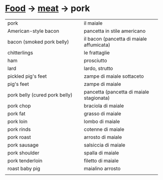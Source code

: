 # [Food](food.html) -> [meat](food-meat.html) -> pork 

<table>
<tr>
<td width="50%">pork</td>
<td>il maiale</td>
</tr>
<tr>
<td width="50%">American-style bacon</td>
<td>pancetta in stile americano</td>
</tr>
<tr>
<td width="50%">bacon (smoked pork belly)</td>
<td>il bacon (pancetta di maiale affumicata)</td>
</tr>
<tr>
<td width="50%">chitterlings</td>
<td>le frattaglie</td>
</tr>
<tr>
<td width="50%">ham</td>
<td>prosciutto</td>
</tr>
<tr>
<td width="50%">lard</td>
<td>lardo, strutto</td>
</tr>
<tr>
<td width="50%">pickled pig's feet</td>
<td>zampe di maiale sottaceto</td>
</tr>
<tr>
<td width="50%">pig's feet</td>
<td>zampe di maiale</td>
</tr>
<tr>
<td width="50%">pork belly (cured pork belly)</td>
<td>pancetta (pancetta di maiale stagionata)</td>
</tr>
<tr>
<td width="50%">pork chop</td>
<td>braciola di maiale</td>
</tr>
<tr>
<td width="50%">pork fat</td>
<td>grasso di maiale</td>
</tr>
<tr>
<td width="50%">pork loin</td>
<td>lombo di maiale</td>
</tr>
<tr>
<td width="50%">pork rinds</td>
<td>cotenne di maiale</td>
</tr>
<tr>
<td width="50%">pork roast</td>
<td>arrosto di maiale</td>
</tr>
<tr>
<td width="50%">pork sausage</td>
<td>salsiccia di maiale</td>
</tr>
<tr>
<td width="50%">pork shoulder</td>
<td>spalla di maiale</td>
</tr>
<tr>
<td width="50%">pork tenderloin</td>
<td>filetto di maiale</td>
</tr>
<tr>
<td width="50%">roast baby pig</td>
<td>maialino arrosto</td>
</tr>
<tr>
<td width="50%"></td>
<td></td>
</tr>
</table>
